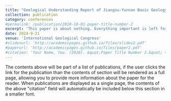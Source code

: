 ```yaml
---
title: "Geological Understanding Report of Jiangsu-Yunnan Basic Geology"
collection: publication
category: conferences
#permalink: /publication/2010-10-01-paper-title-number-2
excerpt: 'This paper is about nothing. Everything important is left for future work.'
date: 2024-9-21
venue: 'Internotional Geological Congress'
#slidesurl: 'http://academicpages.github.io/files/slides2.pdf'
#paperurl: 'http://academicpages.github.io/files/paper2.pdf'
#citation: 'Your Name, You. (2010). &quot;Paper Title Number 2.&quot; <i>Journal 1</i>. 1(2).'
---
```


The contents above will be part of a list of publications, if the user clicks the link for the publication than the contents of section will be rendered as a full page, allowing you to provide more information about the paper for the reader. When publications are displayed as a single page, the contents of the above "citation" field will automatically be included below this section in a smaller font.
